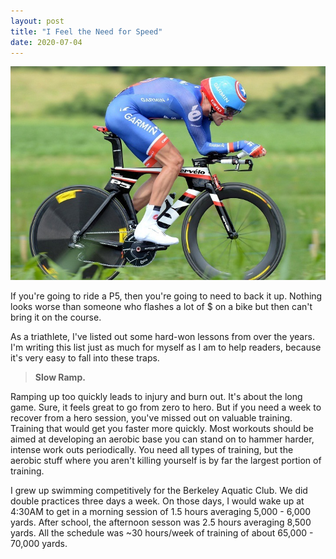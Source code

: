 ```yaml
---
layout: post
title: "I Feel the Need for Speed"
date: 2020-07-04
---
```

<div class="asset-content">
<div class="asset-body">	

<p><img src="static/img/cervelo.jpg" width="650"></p>
						
<p>
If you're going to ride a P5, then you're going to need to back it up.  Nothing looks worse
than someone who flashes a lot of $ on a bike but then can't bring it on the course.  
</p>

<p>
As a triathlete, I've listed out some hard-won lessons from over the years.  I'm writing this list just as much for myself as I am to help readers, because it's very easy to fall into these traps.  
 </p>

<blockquote>
    <p><b>Slow Ramp.</b></p>
</blockquote>

<p>  
Ramping up too quickly leads to injury and burn out.  It's about the long game.  Sure, it feels
great to go from zero to hero.  But if you need a week to recover from a hero session, you've missed out on valuable training.  Training that would get you faster more quickly.  Most workouts should be aimed at developing an aerobic base you can stand on to hammer harder, intense work outs periodically.  You need all types of training, but the aerobic stuff where you aren't killing yourself is by far the largest portion of training.  
</p>

<p> I grew up swimming competitively for the Berkeley Aquatic Club.  We did double practices three days a week.  On those days, I would wake up at 4:30AM to get in a morning session of 1.5 hours averaging 5,000 - 6,000 yards.  After school, the afternoon sesson was 2.5 hours averaging 8,500 yards.  All the schedule was ~30 hours/week of training of about 65,000 - 70,000 yards.   
</p>


</div>
</div>


